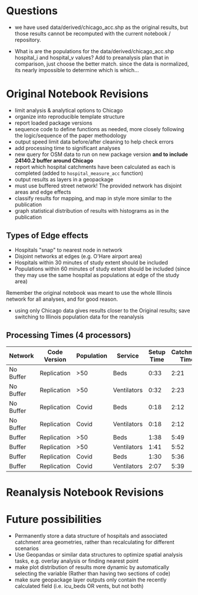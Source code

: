 # Questions

- we have used data/derived/chicago_acc.shp as the original results, but those results cannot be recomputed with the current notebook / repository.

- What is are the populations for the data/derived/chicago_acc.shp hospital_i and hospital_v values? Add to preanalysis plan that in comparison, just choose the better match. since the data is normalized, its nearly impossible to determine which is which...

# Original Notebook Revisions

- limit analysis & analytical options to Chicago
- organize into reproducible template structure
- report loaded package versions
- sequence code to define functions as needed, more closely following the logic/sequence of the paper methodology
- output speed limit data before/after cleaning to help check errors
- add processing time to significant analyses
- new query for OSM data to run on new package version **and to include 24140.2 buffer around Chicago**
- report which hospital catchments have been calculated as each is completed (added to `hospital_measure_acc` function)
- output results as layers in a geopackage
- must use buffered street network! The provided network has disjoint areas and edge effects
- classify results for mapping, and map in style more similar to the publication
- graph statistical distribution of results with histograms as in the publication

## Types of Edge effects

- Hospitals "snap" to nearest node in network
- Disjoint networks at edges (e.g. O'Hare airport area)
- Hospitals within 30 minutes of study extent should be included
- Populations within 60 minutes of study extent should be included (since they may use the same hospital as populations at edge of the study area)

Remember the original notebook was meant to use the whole Illinois network for all analyses, and for good reason.

- using only Chicago data gives results closer to the Original results; save switching to Illinois population data for the reanalysis

## Processing Times (4 processors)

| Network | Code Version | Population | Service | Setup Time | Catchment Time |
| -- | -- | -- | -- | -- | -- |
| No Buffer | Replication | >50 | Beds | 0:33 | 2:21 |
| No Buffer | Replication | >50 | Ventilators | 0:32 | 2:23 |
| No Buffer | Replication | Covid | Beds | 0:18 | 2:12
| No Buffer | Replication | Covid | Ventilators | 0:18 | 2:12
| Buffer | Replication | >50 | Beds | 1:38 | 5:49 |
| Buffer | Replication | >50 | Ventilators | 1:41 | 5:52 |
| Buffer | Replication | Covid | Beds | 1:30 | 5:36
| Buffer | Replication | Covid | Ventilators | 2:07 | 5:39


# Reanalysis Notebook Revisions


# Future possibilities
- Permanently store a data structure of hospitals and associated catchment area geometries, rather than recalculating for different scenarios
- Use Geopandas or similar data structures to optimize spatial analysis tasks, e.g. overlay analysis or finding nearest point
- make plot distribution of results more dynamic by automatically selecting the variable (Rather than having two sections of code)
- make sure geopackage layer outputs only contain the recently calculated field (i.e. icu_beds OR vents, but not both)
